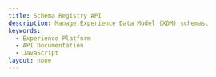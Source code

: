```yaml
---
title: Schema Registry API
description: Manage Experience Data Model (XDM) schemas.
keywords: 
  - Experience Platform
  - API Documentation
  - JavaScript
layout: none
--- 
```

<RedoclyAPIBlock src="/experience-platform-apis/swagger-specs/schema-registry.yaml"/>
